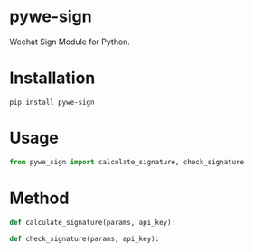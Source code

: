 # pywe-sign

Wechat Sign Module for Python.

# Installation

```shell
pip install pywe-sign
```

# Usage

```python
from pywe_sign import calculate_signature, check_signature
```

# Method

```python
def calculate_signature(params, api_key):

def check_signature(params, api_key):
```
